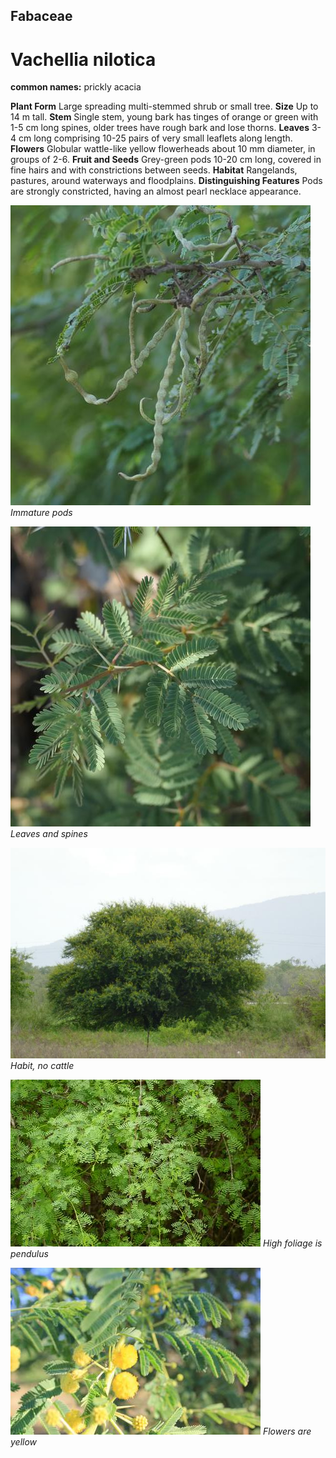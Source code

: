 ## Fabaceae
# Vachellia nilotica
**common names:** prickly acacia

**Plant Form** Large spreading multi-stemmed shrub or small tree. **Size** Up to 14 m tall. **Stem** Single stem, young bark has tinges of orange or green with 1-5 cm long spines, older trees have rough bark and lose thorns. **Leaves** 3-4 cm long comprising 10-25 pairs of very small leaflets along length. **Flowers** Globular wattle-like yellow flowerheads about 10 mm diameter, in groups of 2-6. **Fruit and Seeds** Grey-green pods 10-20 cm long, covered in fine hairs and with constrictions between seeds. **Habitat** Rangelands, pastures, around waterways and floodplains. **Distinguishing Features** Pods are strongly constricted, having an almost pearl necklace appearance.


![Immature pods](107232_P1278577.jpg)
   *Immature pods* 

![Leaves and spines](107138_P1278479.jpg)
   *Leaves and spines* 

![Habit, no cattle](10968_P6930925.jpg)
   *Habit, no cattle* 

![High foliage is pendulus](9371_P6930316.jpg)
   *High foliage is pendulus* 

![Flowers are yellow](60359_IMG_7090.jpg)
   *Flowers are yellow* 

